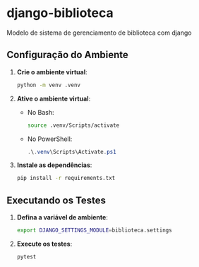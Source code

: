 # django-biblioteca
Modelo de sistema de gerenciamento de biblioteca com django

## Configuração do Ambiente

1. **Crie o ambiente virtual**:
    ```bash
    python -m venv .venv
    ```

2. **Ative o ambiente virtual**:
    - No Bash:
        ```bash
        source .venv/Scripts/activate
        ```
    - No PowerShell:
        ```powershell
        .\.venv\Scripts\Activate.ps1
        ```

3. **Instale as dependências**:
    ```bash
    pip install -r requirements.txt
    ```

## Executando os Testes

1. **Defina a variável de ambiente**:
    ```bash
    export DJANGO_SETTINGS_MODULE=biblioteca.settings
    ```

2. **Execute os testes**:
    ```bash
    pytest
    ```